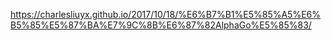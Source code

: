 https://charlesliuyx.github.io/2017/10/18/%E6%B7%B1%E5%85%A5%E6%B5%85%E5%87%BA%E7%9C%8B%E6%87%82AlphaGo%E5%85%83/
